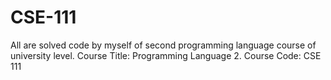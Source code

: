 # CSE-111
All are solved code by myself of second programming language course of university level. Course Title: Programming Language 2. Course Code: CSE 111
